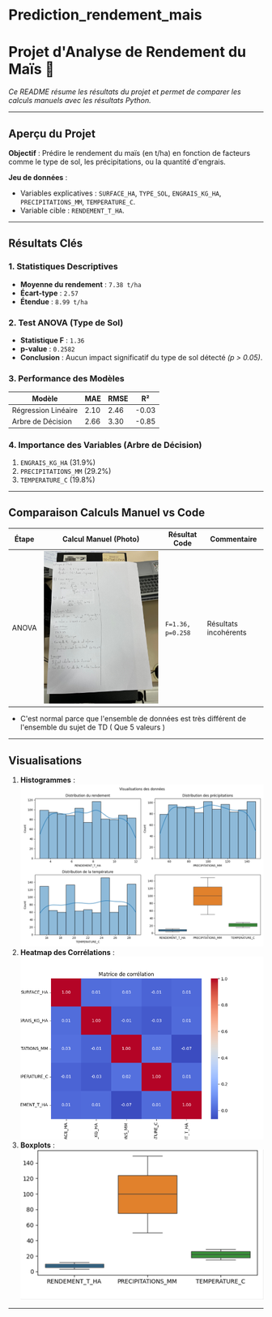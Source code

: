 # Prediction_rendement_mais
# Projet d'Analyse de Rendement du Maïs 🌽

*Ce README résume les résultats du projet et permet de comparer les calculs manuels avec les résultats Python.*

---

## **Aperçu du Projet**
**Objectif** : Prédire le rendement du maïs (en t/ha) en fonction de facteurs comme le type de sol, les précipitations, ou la quantité d'engrais.  

**Jeu de données** :  
- Variables explicatives : `SURFACE_HA`, `TYPE_SOL`, `ENGRAIS_KG_HA`, `PRECIPITATIONS_MM`, `TEMPERATURE_C`.  
- Variable cible : `RENDEMENT_T_HA`.  

---

## **Résultats Clés**

### 1. Statistiques Descriptives
- **Moyenne du rendement** : `7.38 t/ha`  
- **Écart-type** : `2.57`  
- **Étendue** : `8.99 t/ha`  

### 2. Test ANOVA (Type de Sol)
- **Statistique F** : `1.36`  
- **p-value** : `0.2582`  
- **Conclusion** : Aucun impact significatif du type de sol détecté *(p > 0.05)*.  

### 3. Performance des Modèles
| Modèle              | MAE   | RMSE  | R²     |
|---------------------|-------|-------|--------|
| Régression Linéaire | 2.10  | 2.46  | -0.03  |
| Arbre de Décision   | 2.66  | 3.30  | -0.85  |

### 4. Importance des Variables (Arbre de Décision)
1. `ENGRAIS_KG_HA` (31.9%)  
2. `PRECIPITATIONS_MM` (29.2%)  
3. `TEMPERATURE_C` (19.8%)  

---

## **Comparaison Calculs Manuel vs Code**
  
| Étape       | Calcul Manuel (Photo) | Résultat Code | Commentaire |
|-------------|-----------------------|---------------|-------------|
| ANOVA       | ![ANOVA](IMG_8226.jpg) | `F=1.36, p=0.258` | Résultats incohérents |
- C'est normal parce que l'ensemble de données est très différent de l'ensemble du sujet de TD ( Que 5 valeurs )
---

## **Visualisations** 
1. **Histogrammes** :  
   ![Histogramme Rendement](Figure_1.png)  
2. **Heatmap des Corrélations** :  
   ![Heatmap](Figure_2_heatmap.png)  
3. **Boxplots** :  
   ![Boxplots](box_plot.png)  

--- 

